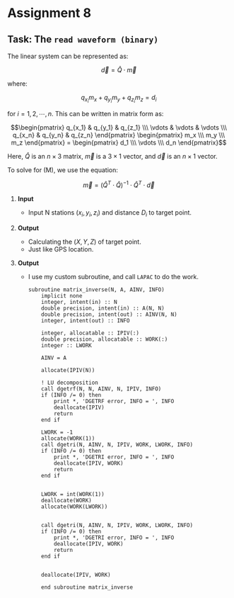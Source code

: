 # Assignment 8

## Task: The `read waveform (binary)`

The linear system can be represented as:

$$
\overrightarrow{d} = \hat Q \cdot \overrightarrow{m}
$$

where:

$$
q_{x_i} m_x + q_{y_i} m_y + q_{z_i} m_z = d_i
$$

for $i = 1, 2, \cdots, n$. This can be written in matrix form as:

```math
\begin{pmatrix}
q_{x_1} & q_{y_1} & q_{z_1} \\\
\vdots & \vdots & \vdots \\\
q_{x_n} & q_{y_n} & q_{z_n}
\end{pmatrix}
\begin{pmatrix}
m_x \\\
m_y \\\
m_z
\end{pmatrix}
=
\begin{pmatrix}
d_1 \\\
\vdots \\\
d_n
\end{pmatrix}
```

Here, $\hat Q$ is an $n \times 3$ matrix, $\overrightarrow{m}$ is a $3 \times 1$ vector, and $\overrightarrow{d}$ is an $n \times 1$ vector.

To solve for \(M\), we use the equation:

$$ 
\overrightarrow{m} =  \left( \hat Q^{T} \cdot \hat Q \right)^{-1} \cdot \hat Q^{T} \cdot \overrightarrow{d} 
$$


1. **Input**
   - Input N stations $(x_i,y_i,z_i)$ and distance $D_i$ to target point.

2. **Output**
   - Calculating the $(X,Y,Z)$ of target point. 
   - Just like GPS location.
3. **Output**
   - I use my custom subroutine, and call `LAPAC` to do the work.
        ```FORTRAN
        subroutine matrix_inverse(N, A, AINV, INFO)
            implicit none
            integer, intent(in) :: N
            double precision, intent(in) :: A(N, N)
            double precision, intent(out) :: AINV(N, N)
            integer, intent(out) :: INFO

            integer, allocatable :: IPIV(:)
            double precision, allocatable :: WORK(:)
            integer :: LWORK

            AINV = A

            allocate(IPIV(N))

            ! LU decomposition
            call dgetrf(N, N, AINV, N, IPIV, INFO)
            if (INFO /= 0) then
                print *, 'DGETRF error, INFO = ', INFO
                deallocate(IPIV)
                return
            end if

            LWORK = -1
            allocate(WORK(1))
            call dgetri(N, AINV, N, IPIV, WORK, LWORK, INFO)
            if (INFO /= 0) then
                print *, 'DGETRI error, INFO = ', INFO
                deallocate(IPIV, WORK)
                return
            end if


            LWORK = int(WORK(1))
            deallocate(WORK)
            allocate(WORK(LWORK))


            call dgetri(N, AINV, N, IPIV, WORK, LWORK, INFO)
            if (INFO /= 0) then
                print *, 'DGETRI error, INFO = ', INFO
                deallocate(IPIV, WORK)
                return
            end if


            deallocate(IPIV, WORK)

            end subroutine matrix_inverse
        ```